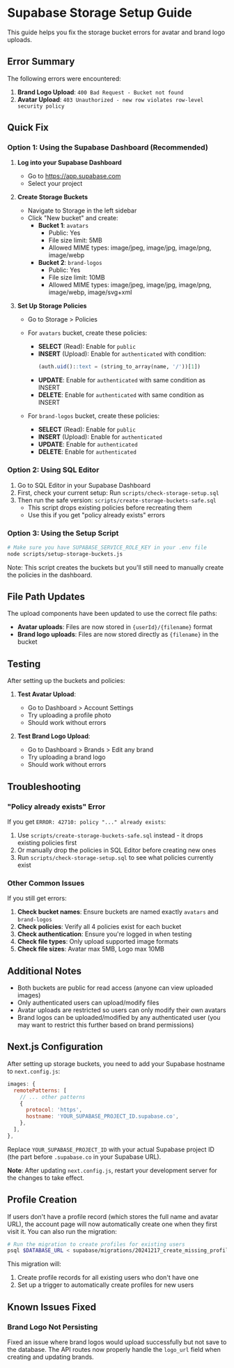 # Supabase Storage Setup Guide

This guide helps you fix the storage bucket errors for avatar and brand logo uploads.

## Error Summary

The following errors were encountered:
1. **Brand Logo Upload**: `400 Bad Request - Bucket not found`
2. **Avatar Upload**: `403 Unauthorized - new row violates row-level security policy`

## Quick Fix

### Option 1: Using the Supabase Dashboard (Recommended)

1. **Log into your Supabase Dashboard**
   - Go to https://app.supabase.com
   - Select your project

2. **Create Storage Buckets**
   - Navigate to Storage in the left sidebar
   - Click "New bucket" and create:
     - **Bucket 1**: `avatars`
       - Public: Yes
       - File size limit: 5MB
       - Allowed MIME types: image/jpeg, image/jpg, image/png, image/webp
     - **Bucket 2**: `brand-logos`
       - Public: Yes
       - File size limit: 10MB
       - Allowed MIME types: image/jpeg, image/jpg, image/png, image/webp, image/svg+xml

3. **Set Up Storage Policies**
   - Go to Storage > Policies
   - For `avatars` bucket, create these policies:
     - **SELECT** (Read): Enable for `public`
     - **INSERT** (Upload): Enable for `authenticated` with condition:
       ```sql
       (auth.uid()::text = (string_to_array(name, '/'))[1])
       ```
     - **UPDATE**: Enable for `authenticated` with same condition as INSERT
     - **DELETE**: Enable for `authenticated` with same condition as INSERT
   
   - For `brand-logos` bucket, create these policies:
     - **SELECT** (Read): Enable for `public`
     - **INSERT** (Upload): Enable for `authenticated`
     - **UPDATE**: Enable for `authenticated`
     - **DELETE**: Enable for `authenticated`

### Option 2: Using SQL Editor

1. Go to SQL Editor in your Supabase Dashboard
2. First, check your current setup: Run `scripts/check-storage-setup.sql`
3. Then run the safe version: `scripts/create-storage-buckets-safe.sql`
   - This script drops existing policies before recreating them
   - Use this if you get "policy already exists" errors

### Option 3: Using the Setup Script

```bash
# Make sure you have SUPABASE_SERVICE_ROLE_KEY in your .env file
node scripts/setup-storage-buckets.js
```

Note: This script creates the buckets but you'll still need to manually create the policies in the dashboard.

## File Path Updates

The upload components have been updated to use the correct file paths:
- **Avatar uploads**: Files are now stored in `{userId}/{filename}` format
- **Brand logo uploads**: Files are now stored directly as `{filename}` in the bucket

## Testing

After setting up the buckets and policies:

1. **Test Avatar Upload**:
   - Go to Dashboard > Account Settings
   - Try uploading a profile photo
   - Should work without errors

2. **Test Brand Logo Upload**:
   - Go to Dashboard > Brands > Edit any brand
   - Try uploading a brand logo
   - Should work without errors

## Troubleshooting

### "Policy already exists" Error

If you get `ERROR: 42710: policy "..." already exists`:
1. Use `scripts/create-storage-buckets-safe.sql` instead - it drops existing policies first
2. Or manually drop the policies in SQL Editor before creating new ones
3. Run `scripts/check-storage-setup.sql` to see what policies currently exist

### Other Common Issues

If you still get errors:

1. **Check bucket names**: Ensure buckets are named exactly `avatars` and `brand-logos`
2. **Check policies**: Verify all 4 policies exist for each bucket
3. **Check authentication**: Ensure you're logged in when testing
4. **Check file types**: Only upload supported image formats
5. **Check file sizes**: Avatar max 5MB, Logo max 10MB

## Additional Notes

- Both buckets are public for read access (anyone can view uploaded images)
- Only authenticated users can upload/modify files
- Avatar uploads are restricted so users can only modify their own avatars
- Brand logos can be uploaded/modified by any authenticated user (you may want to restrict this further based on brand permissions)

## Next.js Configuration

After setting up storage buckets, you need to add your Supabase hostname to `next.config.js`:

```javascript
images: {
  remotePatterns: [
    // ... other patterns
    {
      protocol: 'https',
      hostname: 'YOUR_SUPABASE_PROJECT_ID.supabase.co',
    },
  ],
},
```

Replace `YOUR_SUPABASE_PROJECT_ID` with your actual Supabase project ID (the part before `.supabase.co` in your Supabase URL).

**Note**: After updating `next.config.js`, restart your development server for the changes to take effect.

## Profile Creation

If users don't have a profile record (which stores the full name and avatar URL), the account page will now automatically create one when they first visit it. You can also run the migration:

```bash
# Run the migration to create profiles for existing users
psql $DATABASE_URL < supabase/migrations/20241217_create_missing_profiles.sql
```

This migration will:
1. Create profile records for all existing users who don't have one
2. Set up a trigger to automatically create profiles for new users

## Known Issues Fixed

### Brand Logo Not Persisting
Fixed an issue where brand logos would upload successfully but not save to the database. The API routes now properly handle the `logo_url` field when creating and updating brands.